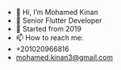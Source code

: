 - 👋 Hi, I’m Mohamed Kinan
- 👀 Senior Flutter Developer
- 💞️ Started from 2019
- 📫 How to reach me:
- +201020966816
- mohamed.kinan3@gmail.com

<!---
kinan96/kinan96 is a ✨ special ✨ repository because its `README.md` (this file) appears on your GitHub profile.
You can click the Preview link to take a look at your changes.
--->
